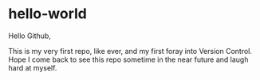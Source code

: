 # hello-world
Hello Github, 

This is my very first repo, like ever, and my first foray into Version Control. Hope I come back to see this repo sometime in the near future and laugh hard at myself.
